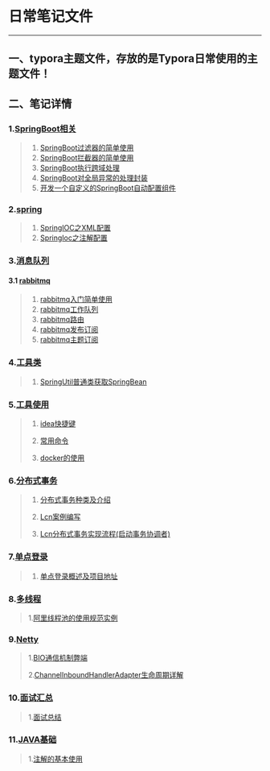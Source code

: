 # 日常笔记文件

--------------------------------------------------------------------------------



## 一、typora主题文件，存放的是Typora日常使用的主题文件！

## 二、笔记详情

### 1.[SpringBoot相关](./SpringBoot)

> 1. [SpringBoot过滤器的简单使用](./SpringBoot/SpringBoot过滤器的简单使用.md)
> 2. [SpringBoot拦截器的简单使用](./SpringBoot/SpringBoot拦截器的简单使用.md)
>3. [SpringBoot执行跨域处理](./SpringBoot/SpringBoot执行跨域处理.md)
> 4.  [SpringBoot对全局异常的处理封装](./SpringBoot/SpringBoot对全局异常的处理封装.md)
> 5. [开发一个自定义的SpringBoot自动配置组件](./SpringBoot/开发一个自定义的SpringBoot自动配置组件.md)

### 2.[spring](./Spring)

> 1. [SpringIOC之XML配置](./Spring/SpringIOC之XML配置.md)
> 2. [SpringIoc之注解配置](./Spring/SpringIoc之注解配置.md)

### 3.[消息队列](./消息队列)

#### 3.1 [rabbitmq](./消息队列/rabbitmq)

> 1. [rabbitmq入门简单使用](./消息队列/rabbitmq/rabbitmq入门简单使用.md)
> 2. [rabbitmq工作队列](./消息队列/rabbitmq/rabbitmq工作队列.md)
> 3. [rabbitmq路由](./消息队列/rabbitmq/rabbitmq路由.md)
> 4. [rabbitmq发布订阅](./消息队列/rabbitmq/rabbitmq发布订阅.md)
> 5. [rabbitmq主题订阅](./消息队列/rabbitmq/rabbitmq主题订阅.md)

### 4.[工具类](./工具类)

> 1. [SpringUtil普通类获取SpringBean](./工具类/SpringUtil普通类获取SpringBean.md)

### 5.[工具使用](./工具使用)

> 1. [idea快捷键](./工具使用/idea快捷键.md)
>
> 2. [常用命令](./工具使用/常用命令.md)
>
> 3. [docker的使用](./工具使用/docker基本命令.md)
>
> 

### 6.[分布式事务](./分布式事务)

> 1. [分布式事务种类及介绍](./分布式事务/分布式事务种类及介绍.md)
>
> 2. [Lcn案例编写](./分布式事务/Lcn案例编写.md)
>
> 3. [Lcn分布式事务实现流程(启动事务协调者)](./分布式事务/Lcn分布式事务实现流程(启动事务协调者).md)

### 7.[单点登录](./单点登录)

> 1. [单点登录概述及项目地址](./单点登录/单点登录概述及项目地址.md)

### 8.[多线程](./多线程)

> 1.[阿里线程池的使用规范实例](./多线程/阿里线程池的使用规范实例)

### 9.[Netty](./Netty)

> 1.[BIO通信机制弊端](./Netty/BIO通信机制弊端.md)
>
> 2.[ChannelInboundHandlerAdapter生命周期详解](./Netty/ChannelInboundHandlerAdapter生命周期详解.md)

### 10.[面试汇总](.\面试汇总)

> 1.[面试总结](./面试汇总/面试总结.md)

### 11.[JAVA基础](./JAVA基础)

> 1.[注解的基本使用](./JAVA基础/注解的基本使用.md)